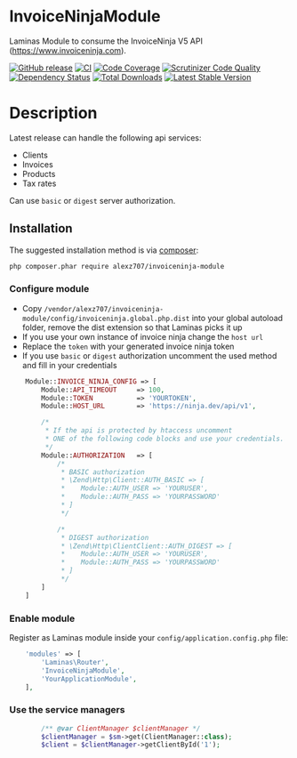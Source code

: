 InvoiceNinjaModule
=================
Laminas Module to consume the InvoiceNinja V5 API (https://www.invoiceninja.com).

[![GitHub release](https://img.shields.io/github/release/alexz707/InvoiceNinjaModule.svg)](https://github.com/alexz707/InvoiceNinjaModule/releases)
[![CI](https://github.com/alexz707/InvoiceNinjaModule/actions/workflows/main.yml/badge.svg)](https://github.com/alexz707/InvoiceNinjaModule/actions/workflows/main.yml)
[![Code Coverage](https://scrutinizer-ci.com/g/alexz707/InvoiceNinjaModule/badges/coverage.png?b=master)](https://scrutinizer-ci.com/g/alexz707/InvoiceNinjaModule/?branch=master)
[![Scrutinizer Code Quality](https://scrutinizer-ci.com/g/alexz707/InvoiceNinjaModule/badges/quality-score.png?b=master)](https://scrutinizer-ci.com/g/alexz707/InvoiceNinjaModule/?branch=master)
[![Dependency Status](https://www.versioneye.com/user/projects/59025f0a45de6b004ab703e8/badge.svg)](https://www.versioneye.com/user/projects/59025f0a45de6b004ab703e8)
[![Total Downloads](https://poser.pugx.org/alexz707/invoiceninja-module/downloads)](https://packagist.org/packages/alexz707/invoiceninja-module)
[![Latest Stable Version](https://poser.pugx.org/alexz707/invoiceninja-module/v/stable.png)](https://packagist.org/packages/alexz707/invoiceninja-module)

Description
==================

Latest release can handle the following api services:

* Clients
* Invoices
* Products
* Tax rates

Can use `basic` or `digest` server authorization.


## Installation

The suggested installation method is via [composer](https://getcomposer.org/):

```sh
php composer.phar require alexz707/invoiceninja-module
```
### Configure module
* Copy `/vendor/alexz707/invoiceninja-module/config/invoiceninja.global.php.dist` into your global autoload folder, remove the dist extension so that Laminas picks it up
* If you use your own instance of invoice ninja change the `host url`
* Replace the `token` with your generated invoice ninja token
* If you use `basic` or `digest` authorization uncomment the used method and fill in your credentials

```php
    Module::INVOICE_NINJA_CONFIG => [
        Module::API_TIMEOUT     => 100,
        Module::TOKEN           => 'YOURTOKEN',
        Module::HOST_URL        => 'https://ninja.dev/api/v1',

        /*
         * If the api is protected by htaccess uncomment
         * ONE of the following code blocks and use your credentials.
         */
        Module::AUTHORIZATION   => [
            /*
             * BASIC authorization
             * \Zend\Http\Client::AUTH_BASIC => [
             *    Module::AUTH_USER => 'YOURUSER',
             *    Module::AUTH_PASS => 'YOURPASSWORD'
             * ]
             */

            /*
             * DIGEST authorization
             * \Zend\Http\ClientClient::AUTH_DIGEST => [
             *    Module::AUTH_USER => 'YOURUSER',
             *    Module::AUTH_PASS => 'YOURPASSWORD'
             * ]
             */
        ]
    ]
```

### Enable module 
Register as Laminas module inside your ```config/application.config.php``` file:

```php
    'modules' => [
        'Laminas\Router',
        'InvoiceNinjaModule',
        'YourApplicationModule',
    ],
```
### Use the service managers

```php
        /** @var ClientManager $clientManager */
        $clientManager = $sm->get(ClientManager::class);
        $client = $clientManager->getClientById('1');
```


